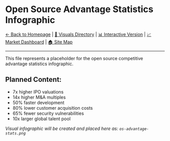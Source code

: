 # Open Source Advantage Statistics Infographic

[← Back to Homepage](/) | [🎨 Visuals Directory](../) | [📊 Interactive Version](os-advantage-stats.html) | [📈 Market Dashboard](../charts/market-dashboard.html) | [🏠 Site Map](../../sitemap.html)

---

This file represents a placeholder for the open source competitive advantage statistics infographic.

## Planned Content:
- 7x higher IPO valuations
- 14x higher M&A multiples  
- 50% faster development
- 80% lower customer acquisition costs
- 65% fewer security vulnerabilities
- 10x larger global talent pool

*Visual infographic will be created and placed here as: `os-advantage-stats.png`*